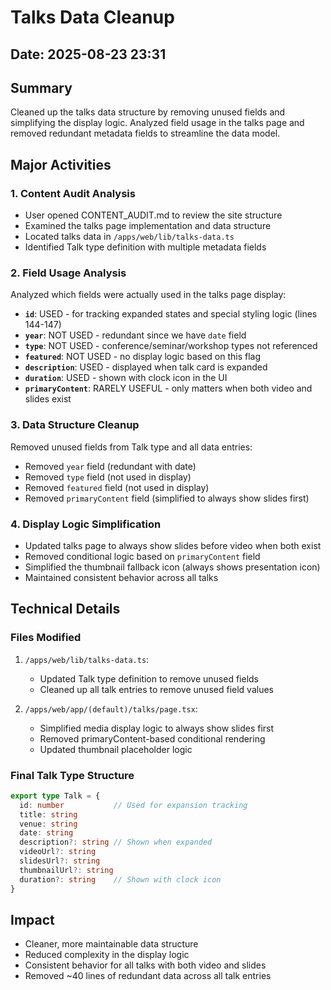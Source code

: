 # Talks Data Cleanup

## Date: 2025-08-23 23:31

## Summary
Cleaned up the talks data structure by removing unused fields and simplifying the display logic. Analyzed field usage in the talks page and removed redundant metadata fields to streamline the data model.

## Major Activities

### 1. Content Audit Analysis
- User opened CONTENT_AUDIT.md to review the site structure
- Examined the talks page implementation and data structure
- Located talks data in `/apps/web/lib/talks-data.ts`
- Identified Talk type definition with multiple metadata fields

### 2. Field Usage Analysis
Analyzed which fields were actually used in the talks page display:
- **`id`**: USED - for tracking expanded states and special styling logic (lines 144-147)
- **`year`**: NOT USED - redundant since we have `date` field
- **`type`**: NOT USED - conference/seminar/workshop types not referenced
- **`featured`**: NOT USED - no display logic based on this flag
- **`description`**: USED - displayed when talk card is expanded
- **`duration`**: USED - shown with clock icon in the UI
- **`primaryContent`**: RARELY USEFUL - only matters when both video and slides exist

### 3. Data Structure Cleanup
Removed unused fields from Talk type and all data entries:
- Removed `year` field (redundant with date)
- Removed `type` field (not used in display)
- Removed `featured` field (not used in display)
- Removed `primaryContent` field (simplified to always show slides first)

### 4. Display Logic Simplification
- Updated talks page to always show slides before video when both exist
- Removed conditional logic based on `primaryContent` field
- Simplified the thumbnail fallback icon (always shows presentation icon)
- Maintained consistent behavior across all talks

## Technical Details

### Files Modified
1. `/apps/web/lib/talks-data.ts`:
   - Updated Talk type definition to remove unused fields
   - Cleaned up all talk entries to remove unused field values

2. `/apps/web/app/(default)/talks/page.tsx`:
   - Simplified media display logic to always show slides first
   - Removed primaryContent-based conditional rendering
   - Updated thumbnail placeholder logic

### Final Talk Type Structure
```typescript
export type Talk = {
  id: number           // Used for expansion tracking
  title: string
  venue: string
  date: string
  description?: string // Shown when expanded
  videoUrl?: string
  slidesUrl?: string
  thumbnailUrl?: string
  duration?: string    // Shown with clock icon
}
```

## Impact
- Cleaner, more maintainable data structure
- Reduced complexity in the display logic
- Consistent behavior for all talks with both video and slides
- Removed ~40 lines of redundant data across all talk entries